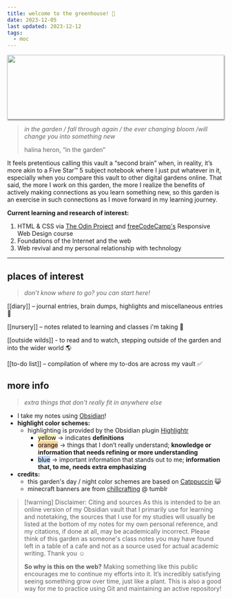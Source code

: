 ```yaml
---
title: welcome to the greenhouse! 🏡
date: 2023-12-05
last updated: 2023-12-12
tags:
  - moc
---
```

<img style="height: 150px; width: 100%; object-fit: cover; box-shadow: 1px 2px 3px rgba(0,0,0,.5);" src="https://media.discordapp.net/attachments/587845669562220592/1000695070875463730/Tumblr_l_118815257339206.gif">

> *in the garden / fall through again / the ever changing bloom /will change you into something new*
> 
> halina heron, “in the garden”

It feels pretentious calling this vault a “second  brain” when, in reality, it’s more akin to a Five Star™ 5 subject notebook where I just put whatever in it, especially when you compare this vault to other digital gardens online. That said, the more I work on this garden, the more I realize the benefits of actively making connections as you learn something new, so this garden is an exercise in such connections as I move forward in my learning journey.

**Current learning and research of interest:**
1. HTML & CSS via [The Odin Project](https://www.theodinproject.com/dashboard) and [freeCodeCamp's](https://www.freecodecamp.org/learn/2022/responsive-web-design/) Responsive Web Design course
2. Foundations of the Internet and the web
3. Web revival and my personal relationship with technology

---

## places of interest
> *don’t know where to go? you can start here!*

[[diary]] – journal entries, brain dumps, highlights and miscellaneous entries 💌

[[nursery]] – notes related to learning and classes i'm taking 🌱

[[outside wilds]] - to read  and to watch, stepping outside of the garden and into the wider world 🌎

[[to-do list]] – compilation of where my to-dos are across my vault ✅


## more info
> *extra things that don't really fit in anywhere else*

- I take my notes using [Obsidian](https://obsidian.md/)!
- **highlight color schemes:**
	- highlighting is provided by the Obsidian plugin [Highlightr](https://github.com/chetachiezikeuzor/Highlightr-Plugin)
		- <mark style="background: #FFF3A3A6;">yellow</mark> → indicates **definitions**
		- <mark style="background: #FFB86CA6;">orange</mark> → things that I don’t really understand; **knowledge or information that needs refining or more understanding**
		- <mark style="background: #ADCCFFA6;">blue</mark> → important information that stands out to me; **information that, to me, needs extra emphasizing**
- **credits:**
	- this garden's day / night color schemes are based on [Catppuccin](https://github.com/catppuccin/catppuccin) 😺
	- minecraft banners are from [chillcrafting](https://chillcrafting.tumblr.com/) @ tumblr

> [!warning] Disclaimer: Citing and sources
> As this is intended to be an online version of my Obsidian vault that I primarily use for learning and notetaking, the sources that I use for my studies will usually be listed at the bottom of my notes for my own personal reference, and my citations, if done at all, may be academically incorrect. Please think of this garden as someone's class notes you may have found left in a table of a cafe and not as a source used for actual academic writing. Thank you ☺️
> 
> **So why is this on the web?**
> Making something like this public encourages me to continue my efforts into it. It’s incredibly satisfying seeing something grow over time, just like a plant. This is also a good way for me to practice using Git and maintaining an active repository!
